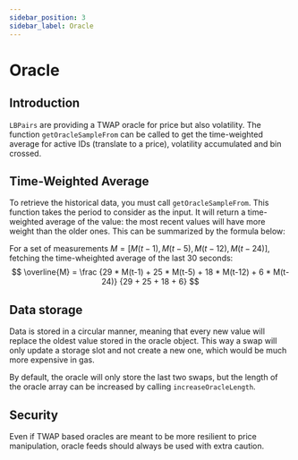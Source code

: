 ```yaml
---
sidebar_position: 3
sidebar_label: Oracle
---
```


# Oracle

## Introduction

`LBPairs` are providing a TWAP oracle for price but also volatility. The function `getOracleSampleFrom` can be called to get the time-weighted average for active IDs (translate to a price), volatility accumulated and bin crossed.

## Time-Weighted Average

To retrieve the historical data, you must call `getOracleSampleFrom`. This function takes the period to consider as the input. It will return a time-weighted average of the value: the most recent values will have more weight than the older ones. This can be summarized by the formula below:

For a set of measurements $M = [M(t-1), M(t-5), M(t-12), M(t-24)]$, fetching the time-wheighted average of the last 30 seconds:
$$
\overline{M} = \frac {29 * M(t-1) + 25 * M(t-5) + 18 * M(t-12) + 6 * M(t-24)} {29 + 25 + 18 + 6}
$$

## Data storage

Data is stored in a circular manner, meaning that every new value will replace the oldest value stored in the oracle object. This way a swap will only update a storage slot and not create a new one, which would be much more expensive in gas.

By default, the oracle will only store the last two swaps, but the length of the oracle array can be increased by calling `increaseOracleLength`.

## Security

Even if TWAP based oracles are meant to be more resilient to price manipulation, oracle feeds should always be used with extra caution.
